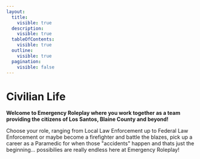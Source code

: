 ```yaml
---
layout:
  title:
    visible: true
  description:
    visible: true
  tableOfContents:
    visible: true
  outline:
    visible: true
  pagination:
    visible: false
---
```


# Civilian Life

**Welcome to Emergency Roleplay where you work together as a team providing the citizens of Los Santos, Blaine County and beyond!**

Choose your role, ranging from Local Law Enforcement up to Federal Law Enforcement or maybe become a firefighter and battle the blazes, pick up a career as a Paramedic for when those "accidents" happen and thats just the beginning... possibilies are really endless here at Emergency Roleplay!
